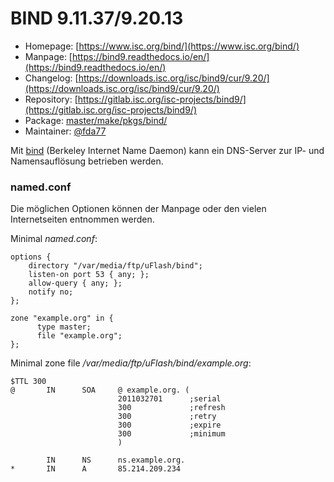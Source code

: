 # BIND 9.11.37/9.20.13
  - Homepage: [https://www.isc.org/bind/](https://www.isc.org/bind/)
  - Manpage: [https://bind9.readthedocs.io/en/](https://bind9.readthedocs.io/en/)
  - Changelog: [https://downloads.isc.org/isc/bind9/cur/9.20/](https://downloads.isc.org/isc/bind9/cur/9.20/)
  - Repository: [https://gitlab.isc.org/isc-projects/bind9/](https://gitlab.isc.org/isc-projects/bind9/)
  - Package: [master/make/pkgs/bind/](https://github.com/Freetz-NG/freetz-ng/tree/master/make/pkgs/bind/)
  - Maintainer: [@fda77](https://github.com/fda77)

Mit [bind](http://isc.org/software/bind) (Berkeley
Internet Name Daemon) kann ein DNS-Server zur IP- und Namensauflösung
betrieben werden.



### named.conf

Die möglichen Optionen können der Manpage oder den vielen Internetseiten
entnommen werden.

Minimal *named.conf*:

```
options {
    directory "/var/media/ftp/uFlash/bind";
    listen-on port 53 { any; };
    allow-query { any; };
    notify no;
};

zone "example.org" in {
      type master;
      file "example.org";
};
```

Minimal zone file */var/media/ftp/uFlash/bind/example.org*:

```
$TTL 300
@       IN      SOA     @ example.org. (
                        2011032701      ;serial
                        300             ;refresh
                        300             ;retry
                        300             ;expire
                        300             ;minimum
                        )

        IN      NS      ns.example.org.
*       IN      A       85.214.209.234
```
